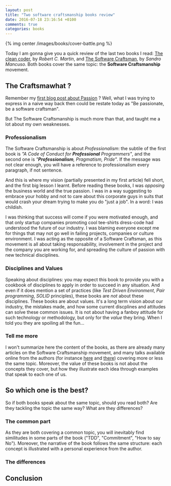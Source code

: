 ```yaml
---
layout: post
title: "Two software craftsmanship books review"
date: 2016-07-18 23:16:54 +0100
comments: true
categories: books
---
```


{% img center /images/books/cover-battle.png %}

Today I am gonna give you a quick review of the last two books I read: [The clean coder][clean-coder], by _Robert C. Martin_, and [The Software Craftsman][software-craftsman], by _Sandro Mancuso_.
Both books cover the same topic: the **Software Craftsmanship** movement.

<!-- More -->

The Craftsmawhat ?
------------------

Remember my [first blog post about Passion][first-blog-post] ? Well, what I was trying to express in a naive way back then could be restate today as "Be passionate, be a software craftsman". 

But The Software Craftsmanship is much more than that, and taught me a lot about my own weaknesses.

### Professionalism

The Software Craftsmanship is about _Professionalism_: the subtile of the first book is _"A Code of Conduct for **Professional** Programmers"_, and the second one is _"**Professionalism**, Pragmatism, Pride"_. If the message was not clear enough, you will have a reference to professionalism every paragraph, if not sentence.

And this is where my vision (partially presented in my first article) fell short, and the first big lesson I learnt. Before reading these books, I was _opposing_ the business world and the true passion. I was in a way suggesting to embrace your hobby and not to care about this corporate guys in suits that would crash your dream trying to make you do "just a job". In a word: I was childish.

I was thinking that success will come if you were motivated enough, and that only startup companies promoting cool tee-shirts dress-code had understood the future of our industry. I was blaming everyone except me for things that may not go well in failing projects, companies or culture environment. I was acting as the opposite of a Software Craftsman, as this movement is all about taking responsability, involvement in the project and the company you are working for, and spreading the culture of passion with new technical disciplines.

### Disciplines and Values

Speaking about disciplines: you may expect this book to provide you with a cookbook of disciplines to apply in order to succeed in any situation. And even if it does mention a set of practices (like _Test Driven Environment_, _Pair programming_, _SOLID_ principles), these books are _not_ about these disciplines. These books are about values. It's a long term vision about our industry, the mistakes made, and how some current discplines and attitudes can solve these common issues. It is not about having a fanboy attitude for such technology or methodology, but only for the _value_ they bring. When I told you they are spoiling all the fun...

### Tell me more

I won't summarize here the content of the books, as there are already many articles on the Software Craftsmanship movement, and many talks available online from the authors (for instance [here][sandro-talk] and [there][uncle-bob-talk]) covering more or less the same topic. Moreover, the value of these books is not about the concepts they cover, but how they illustrate each idea through examples that speak to each one of us.

So which one is the best?
-------------------------

So if both books speak about the same topic, should you read both? Are they tackling the topic the same way? What are they differences?

### The common part

As they are both covering a common topic, you will inevitably find similitudes in some parts of the book ("TDD", "Commitment", "How to say No"). Moreover, the narrative of the book follows the same structure: each concept is illustrated with a personal experience from the author.

### The differences


Conclusion
----------

[clean-coder]:http://www.informit.com/store/clean-coder-a-code-of-conduct-for-professional-programmers-9780137081073
[software-craftsman]:http://www.informit.com/store/software-craftsman-professionalism-pragmatism-pride-9780134052502
[first-blog-post]:http://pierre-jean.baraud.fr/blog/2013/08/10/be-passionate/
[sandro-talk]:https://www.youtube.com/watch?v=9OhXqBlCmrM
[uncle-bob-talk]:https://www.youtube.com/watch?v=9Xy3QC7yxJw

